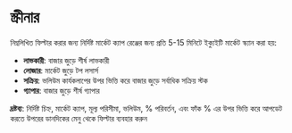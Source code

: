 # **স্ক্রীনার**

নিম্নলিখিত ফিল্টার করার জন্য নির্দিষ্ট মার্কেট ক্যাপ রেঞ্জের জন্য প্রতি 5-15 মিনিটে ইক্যুইটি মার্কেট স্ক্যান করা হয়:
  
- **লাভকারী**: বাজার জুড়ে শীর্ষ লাভকারী
- **লোজার**: মার্কেট জুড়ে টপ লসার্স 
- **সক্রিয়**: ভলিউম কার্যকলাপের উপর ভিত্তি করে বাজার জুড়ে সর্বাধিক সক্রিয় স্টক
- **গ্যাপার**: বাজার জুড়ে শীর্ষ গ্যাপার

**দ্রষ্টব্য**: নির্দিষ্ট চিহ্ন, মার্কেট ক্যাপ, মূল্য পরিসীমা, ভলিউম, % পরিবর্তন, এবং ফাঁক % এর উপর ভিত্তি করে আপডেট করতে উপরের ডানদিকের মেনু থেকে ফিল্টার ব্যবহার করুন
